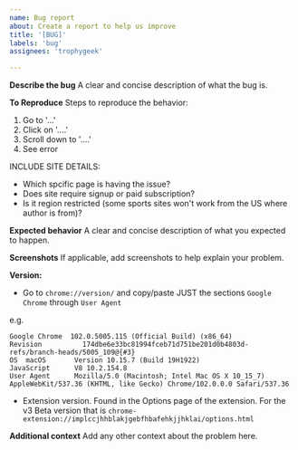 ```yaml
---
name: Bug report
about: Create a report to help us improve
title: '[BUG]'
labels: 'bug'
assignees: 'trophygeek'

---
```


**Describe the bug**
A clear and concise description of what the bug is.

**To Reproduce**
Steps to reproduce the behavior:
1. Go to '...'
2. Click on '....'
3. Scroll down to '....'
4. See error

INCLUDE SITE DETAILS:
- Which spcific page is having the issue?
- Does site require signup or paid subscription?
- Is it region restricted (some sports sites won't work from the US where author is from)?

**Expected behavior**
A clear and concise description of what you expected to happen.

**Screenshots**
If applicable, add screenshots to help explain your problem.

**Version:**
 - Go to `chrome://version/` and copy/paste JUST the sections `Google Chrome` through `User Agent`


e.g.
```
Google Chrome  102.0.5005.115 (Official Build) (x86_64) 
Revision	      174dbe6e33bc81994fceb71d751be201d0b4803d-refs/branch-heads/5005_109@{#3}
OS	macOS       Version 10.15.7 (Build 19H1922)
JavaScript	    V8 10.2.154.8
User Agent	    Mozilla/5.0 (Macintosh; Intel Mac OS X 10_15_7) AppleWebKit/537.36 (KHTML, like Gecko) Chrome/102.0.0.0 Safari/537.36
```
 - Extension version. Found in the Options page of the extension. For the v3 Beta version that is
   `chrome-extension://implccjhhblakjgebfhbafehkjjhklai/options.html`

**Additional context**
Add any other context about the problem here.
